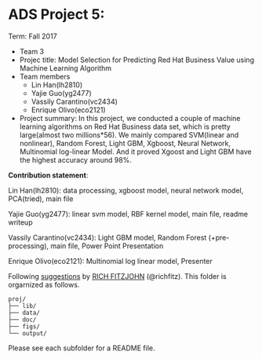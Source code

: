 # ADS Project 5: 

Term: Fall 2017

+ Team 3
+ Projec title: Model Selection for Predicting Red Hat Business Value using Machine Learning Algorithm
+ Team members
	+ Lin Han(lh2810)
	+ Yajie Guo(yg2477)
	+ Vassily Carantino(vc2434)
	+ Enrique Olivo(eco2121)
+ Project summary: In this project, we conducted a couple of machine learning algorithms on Red Hat Business data set, which is pretty large(almost two millions*56). We mainly compared SVM(linear and nonlinear), Random Forest, Light GBM, Xgboost, Neural Network, Multinomial log-linear Model. And it proved Xgoost and Light GBM have the highest accuracy around 98%.


**Contribution statement**:

Lin Han(lh2810): data processing, xgboost model, neural network model, PCA(tried), main file

Yajie Guo(yg2477): linear svm model, RBF kernel model, main file, readme writeup

Vassily Carantino(vc2434): Light GBM model, Random Forest (+pre-processing), main file, Power Point Presentation

Enrique Olivo(eco2121): Multinomial log linear model, Presenter

Following [suggestions](http://nicercode.github.io/blog/2013-04-05-projects/) by [RICH FITZJOHN](http://nicercode.github.io/about/#Team) (@richfitz). This folder is orgarnized as follows.

```
proj/
├── lib/
├── data/
├── doc/
├── figs/
└── output/
```

Please see each subfolder for a README file.
